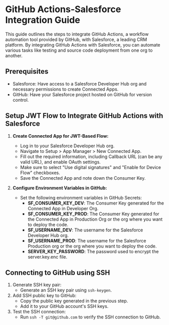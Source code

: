 # GitHub Actions-Salesforce Integration Guide

This guide outlines the steps to integrate GitHub Actions, a workflow automation tool provided by GitHub, with Salesforce, a leading CRM platform. By integrating GitHub Actions with Salesforce, you can automate various tasks like testing and source code deployment from one org to another.

## Prerequisites

- Salesforce: Have access to a Salesforce Developer Hub org and necessary permissions to create Connected Apps.
- GitHub: Have your Salesforce project hosted on GitHub for version control.

## Setup JWT Flow to Integrate GitHub Actions with Salesforce

1. **Create Connected App for JWT-Based Flow:**
   - Log in to your Salesforce Developer Hub org.
   - Navigate to Setup > App Manager > New Connected App.
   - Fill out the required information, including Callback URL (can be any valid URL), and enable OAuth settings.
   - Make sure to select "Use digital signatures" and "Enable for Device Flow" checkboxes.
   - Save the Connected App and note down the Consumer Key.

2. **Configure Environment Variables in GitHub:**
   - Set the following environment variables in GitHub Secrets:
     - **SF_CONSUMER_KEY_DEV**: The Consumer Key generated for the Connected App in Developer Org.
     - **SF_CONSUMER_KEY_PROD**: The Consumer Key generated for the Connected App in Production Org or the org where you want to deploy the code.
     - **SF_USERNAME_DEV**: The username for the Salesforce Developer Hub org.
     - **SF_USERNAME_PROD**: The username for the Salesforce Production org or the org where you want to deploy the code.
     - **SERVER_KEY_PASSWORD**: The password used to encrypt the server.key.enc file.

## Connecting to GitHub using SSH

1. Generate SSH key pair:
   - Generate an SSH key pair using `ssh-keygen`.
2. Add SSH public key to GitHub:
   - Copy the public key generated in the previous step.
   - Add it to your GitHub account's SSH keys.
3. Test the SSH connection:
   - Run `ssh -T git@github.com` to verify the SSH connection to GitHub.

